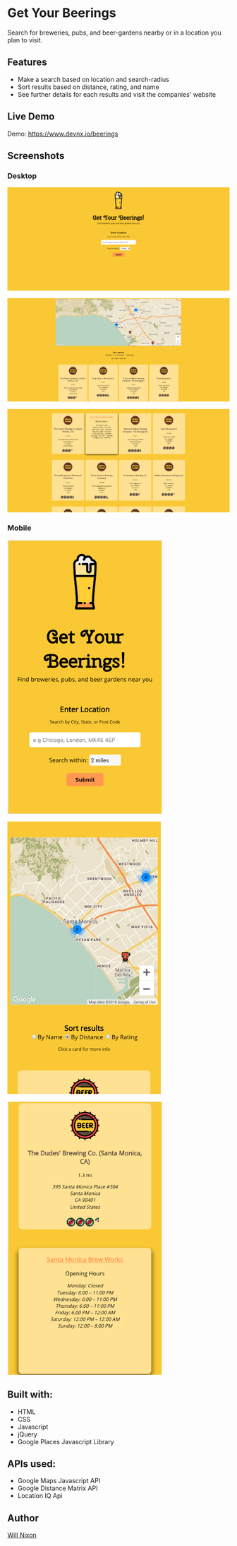 Get Your Beerings
=================
Search for breweries, pubs, and beer-gardens nearby or in a location you plan to visit.


Features
--------

* Make a search based on location and search-radius
* Sort results based on distance, rating, and name
* See further details for each results and visit the companies' website


Live Demo
---------

Demo: https://www.devnx.io/beerings


Screenshots
-----------

### Desktop
![Screenshot of the 'Get Your Beerings' Front Page](/images/front-page.png)

![Screenshot of the 'Get Your Beerings' Map](/images/map.png)

![Screenshot of the 'Get Your Beerings' Result Cards](/images/results.png)


### Mobile
![Screenshot of the 'Get Your Beerings' Mobile Front Page](/images/front-page-mob.png)

![Screenshot of the 'Get Your Beerings' Mobile Map](/images/map-mob.png)

![Screenshot of the 'Get Your Beerings' Mobile Result Cards](/images/results-mob.png)


Built with:
-----------

* HTML
* CSS
* Javascript
* jQuery
* Google Places Javascript Library


APIs used:
---------

* Google Maps Javascript API
* Google Distance Matrix API
* Location IQ Api


Author
------

[Will Nixon](https://www.devnx.io)
